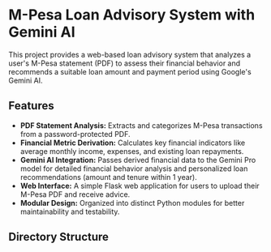 # M-Pesa Loan Advisory System with Gemini AI

This project provides a web-based loan advisory system that analyzes a user's M-Pesa statement (PDF) to assess their financial behavior and recommends a suitable loan amount and payment period using Google's Gemini AI.

## Features

* **PDF Statement Analysis:** Extracts and categorizes M-Pesa transactions from a password-protected PDF.
* **Financial Metric Derivation:** Calculates key financial indicators like average monthly income, expenses, and existing loan repayments.
* **Gemini AI Integration:** Passes derived financial data to the Gemini Pro model for detailed financial behavior analysis and personalized loan recommendations (amount and tenure within 1 year).
* **Web Interface:** A simple Flask web application for users to upload their M-Pesa PDF and receive advice.
* **Modular Design:** Organized into distinct Python modules for better maintainability and testability.

## Directory Structure